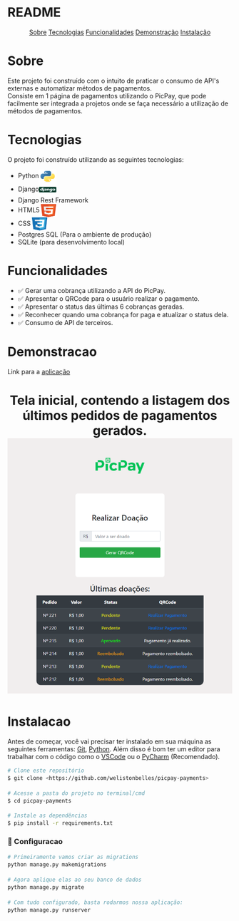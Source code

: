 # README

<p align="center">
    <a href="#sobre">Sobre</a>
    <a href="#tecnologias">Tecnologias</a>
    <a href="#funcionalidades">Funcionalidades</a>
    <a href="#demonstracao">Demonstração</a>
    <a href="#instalacao">Instalação</a>
</p>

# Sobre
<p>Este projeto foi construído com o intuito de praticar o consumo de API's externas e automatizar métodos de pagamentos.<br>
Consiste em 1 página de pagamentos utilizando o PicPay, que pode facilmente ser integrada a projetos onde se faça necessário a utilização de métodos de pagamentos.

# Tecnologias
<p>O projeto foi construído utilizando as seguintes tecnologias:</p>
<ul>
    <li>Python<img align="center" alt="Weliston-Python" height="30" width="40" src="https://raw.githubusercontent.com/devicons/devicon/master/icons/python/python-original.svg"></li>
    <li>Django<img align="center" alt="Weliston-Django" height="30" width="40" src="https://raw.githubusercontent.com/devicons/devicon/master/icons/django/django-original.svg"></li>
    <li>Django Rest Framework</li>
    <li>HTML5<img align="center" alt="Weliston-HTML" height="30" width="40" src="https://raw.githubusercontent.com/devicons/devicon/master/icons/html5/html5-original.svg"></li>
    <li>CSS<img align="center" alt="Weliston-CSS" height="30" width="40" src="https://raw.githubusercontent.com/devicons/devicon/master/icons/css3/css3-original.svg"></li>
    <li>Postgres SQL (Para o ambiente de produção)</li>
    <li>SQLite (para desenvolvimento local)</li>
</ul>

# Funcionalidades
- ✅ Gerar uma cobrança utilizando a API do PicPay.
- ✅ Apresentar o QRCode para o usuário realizar o pagamento.
- ✅ Apresentar o status das últimas 6 cobranças geradas.
- ✅ Reconhecer quando uma cobrança for paga e atualizar o status dela.
- ✅ Consumo de API de terceiros.


# Demonstracao
Link para a [aplicação](https://picpay-pagamentos-django.herokuapp.com/)
<h1 align="center">
    Tela inicial, contendo a listagem dos últimos pedidos de pagamentos gerados.
    <img alt="Listagem de Tarefas" src="./github/homepage.png"/>
</h1>


# Instalacao
Antes de começar, você vai precisar ter instalado em sua máquina as seguintes ferramentas:
[Git](https://gitscm.com), [Python](https://www.python.org/downloads/).
Além disso é bom ter um editor para trabalhar com o código como o [VSCode](https://code.visualstudio.com/download) ou o [PyCharm](https://www.jetbrains.com/pt-br/pycharm/download/) (Recomendado).

```bash
# Clone este repositório
$ git clone <https://github.com/welistonbelles/picpay-payments>

# Acesse a pasta do projeto no terminal/cmd
$ cd picpay-payments

# Instale as dependências
$ pip install -r requirements.txt
```
### 🔧 Configuracao
```python
# Primeiramente vamos criar as migrations
python manage.py makemigrations

# Agora aplique elas ao seu banco de dados
python manage.py migrate

# Com tudo configurado, basta rodarmos nossa aplicação:
python manage.py runserver
```